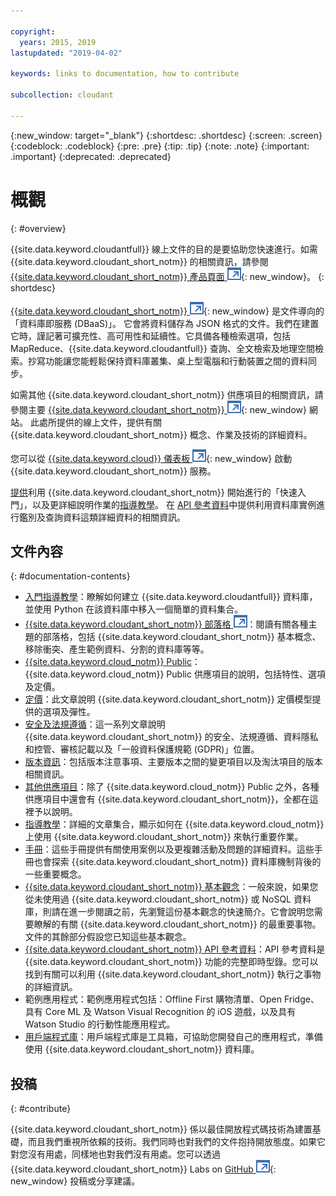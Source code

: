 ```yaml
---

copyright:
  years: 2015, 2019
lastupdated: "2019-04-02"

keywords: links to documentation, how to contribute

subcollection: cloudant

---
```


{:new_window: target="_blank"}
{:shortdesc: .shortdesc}
{:screen: .screen}
{:codeblock: .codeblock}
{:pre: .pre}
{:tip: .tip}
{:note: .note}
{:important: .important}
{:deprecated: .deprecated}

<!-- Acrolinx: 2018-06-01 -->

# 概觀
{: #overview}

{{site.data.keyword.cloudantfull}} 線上文件的目的是要協助您快速進行。如需 {{site.data.keyword.cloudant_short_notm}} 的相關資訊，請參閱 [{{site.data.keyword.cloudant_short_notm}} 產品頁面 ![外部鏈結圖示](images/launch-glyph.svg "外部鏈結圖示")](https://www.ibm.com/cloud/cloudant){: new_window}。
{: shortdesc}

[{{site.data.keyword.cloudant_short_notm}} ![外部鏈結圖示](images/launch-glyph.svg "外部鏈結圖示")](https://www.youtube.com/watch?v=qdMTLK2vYoI){: new_window} 是文件導向的「資料庫即服務 (DBaaS)」。
它會將資料儲存為 JSON 格式的文件。我們在建置它時，謹記著可擴充性、高可用性和延續性。它具備各種檢索選項，包括 MapReduce、{{site.data.keyword.cloudantfull}} 查詢、全文檢索及地理空間檢索。抄寫功能讓您能輕鬆保持資料庫叢集、桌上型電腦和行動裝置之間的資料同步。


如需其他 {{site.data.keyword.cloudant_short_notm}} 供應項目的相關資訊，請參閱主要 [{{site.data.keyword.cloudant_short_notm}} ![外部鏈結圖示](images/launch-glyph.svg "外部鏈結圖示")](http://www.ibm.com/analytics/us/en/technology/cloud-data-services/cloudant/){: new_window} 網站。
此處所提供的線上文件，提供有關 {{site.data.keyword.cloudant_short_notm}} 概念、作業及技術的詳細資料。

您可以從 [{{site.data.keyword.cloud}} 儀表板 ![外部鏈結圖示](images/launch-glyph.svg "外部鏈結圖示")](https://cloud.ibm.com/catalog/services/cloudant-nosql-db/){: new_window} 啟動 {{site.data.keyword.cloudant_short_notm}} 服務。

[提供](/docs/services/Cloudant?topic=cloudant-getting-started-with-cloudant#getting-started)利用 {{site.data.keyword.cloudant_short_notm}} 開始進行的「快速入門」，以及更詳細說明作業的[指導教學](/docs/services/Cloudant?topic=cloudant-creating-an-ibm-cloudant-instance-on-ibm-cloud#creating-an-ibm-cloudant-instance-on-ibm-cloud)。
在 [API 參考資料](/docs/services/Cloudant?topic=cloudant-api-reference-overview#api-reference-overview)中提供利用資料庫實例進行鑑別及查詢資料這類詳細資料的相關資訊。

## 文件內容
{: #documentation-contents}

*	[入門指導教學](/docs/services/Cloudant?topic=cloudant-getting-started-with-cloudant#getting-started)：瞭解如何建立 {{site.data.keyword.cloudantfull}} 資料庫，並使用 Python 在該資料庫中移入一個簡單的資料集合。
*	[{{site.data.keyword.cloudant_short_notm}} 部落格 ![外部鏈結圖示](images/launch-glyph.svg "外部鏈結圖示")](https://blog.cloudant.com/)：閱讀有關各種主題的部落格，包括 {{site.data.keyword.cloudant_short_notm}} 基本概念、移除衝突、產生範例資料、分割的資料庫等等。 
*	[{{site.data.keyword.cloud_notm}} Public](/docs/services/Cloudant?topic=cloudant-ibm-cloud-public#ibm-cloud-public)：{{site.data.keyword.cloud_notm}} Public 供應項目的說明，包括特性、選項及定價。 
*	[定價](/docs/services/Cloudant?topic=cloudant-pricing#pricing)：此文章說明 {{site.data.keyword.cloudant_short_notm}} 定價模型提供的選項及彈性。 
*	[安全及法規遵循](/docs/services/Cloudant?topic=cloudant-security#security)：這一系列文章說明 {{site.data.keyword.cloudant_short_notm}} 的安全、法規遵循、資料隱私和控管、審核記載以及「一般資料保護規範 (GDPR)」位置。
*	[版本資訊](/docs/services/Cloudant?topic=cloudant-release-notes#release-notes)：包括版本注意事項、主要版本之間的變更項目以及淘汰項目的版本相關資訊。 
*	[其他供應項目](/docs/services/Cloudant?topic=cloudant-ibm-cloud-dedicated#ibm-cloud-dedicated)：除了 {{site.data.keyword.cloud_notm}} Public 之外，各種供應項目中還會有 {{site.data.keyword.cloudant_short_notm}}，全都在這裡予以說明。
* [指導教學](/docs/services/Cloudant?topic=cloudant-creating-an-ibm-cloudant-instance-on-ibm-cloud#creating-an-ibm-cloudant-instance-on-ibm-cloud)：詳細的文章集合，顯示如何在 {{site.data.keyword.cloud_notm}} 上使用 {{site.data.keyword.cloudant_short_notm}} 來執行重要作業。
*	[手冊](/docs/services/Cloudant?topic=cloudant-authorized-curl-acurl-#authorized-curl-acurl-)：這些手冊提供有關使用案例以及更複雜活動及問題的詳細資料。這些手冊也會探索 {{site.data.keyword.cloudant_short_notm}} 資料庫機制背後的一些重要概念。
*	[{{site.data.keyword.cloudant_short_notm}} 基本觀念](/docs/services/Cloudant?topic=cloudant-ibm-cloudant-basics#ibm-cloudant-basics)：一般來說，如果您從未使用過 {{site.data.keyword.cloudant_short_notm}} 或 NoSQL 資料庫，則請在進一步閱讀之前，先瀏覽這份基本觀念的快速簡介。它會說明您需要瞭解的有關 {{site.data.keyword.cloudant_short_notm}} 的最重要事物。文件的其餘部分假設您已知這些基本觀念。
*	[{{site.data.keyword.cloudant_short_notm}} API 參考資料](/docs/services/Cloudant?topic=cloudant-api-reference-overview#api-reference-overview)：API 參考資料是 {{site.data.keyword.cloudant_short_notm}} 功能的完整即時型錄。您可以找到有關可以利用 {{site.data.keyword.cloudant_short_notm}} 執行之事物的詳細資訊。
*	範例應用程式：範例應用程式包括：Offline First 購物清單、Open Fridge、具有 Core ML 及 Watson Visual Recognition 的 iOS 遊戲，以及具有 Watson Studio 的行動性能應用程式。 
*	[用戶端程式庫](/docs/services/Cloudant?topic=cloudant-client-libraries#client-libraries)：用戶端程式庫是工具箱，可協助您開發自己的應用程式，準備使用 {{site.data.keyword.cloudant_short_notm}} 資料庫。


## 投稿
{: #contribute}

{{site.data.keyword.cloudant_short_notm}} 係以最佳開放程式碼技術為建置基礎，而且我們重視所依賴的技術。我們同時也對我們的文件抱持開放態度。如果它對您沒有用處，同樣地也對我們沒有用處。您可以透過 {{site.data.keyword.cloudant_short_notm}} Labs on [GitHub ![外部鏈結圖示](images/launch-glyph.svg "外部鏈結圖示")](https://github.com/cloudant-labs/slate){: new_window} 投稿或分享建議。
